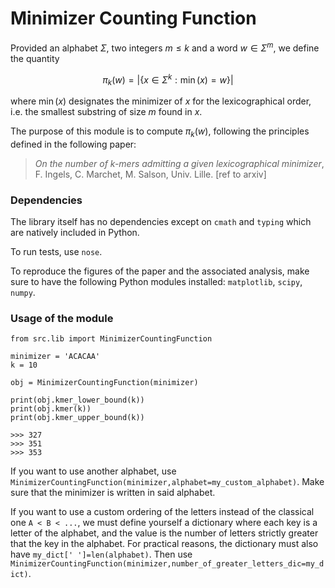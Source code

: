 # Minimizer Counting Function

Provided an alphabet $\Sigma$, two integers $m\leq k$ and a word $w\in\Sigma^m$, we define the quantity

$$\pi_k(w) = |\lbrace x\in\Sigma^k : \min(x) = w\rbrace|$$

where $\min(x)$ designates the minimizer of $x$ for the lexicographical order, i.e. the smallest substring of size $m$ found in $x$.

The purpose of this module is to compute $\pi_k(w)$, following the principles defined in the following paper:

> _On the number of $k$-mers admitting a given lexicographical minimizer_, F. Ingels, C. Marchet, M. Salson, Univ. Lille.
> [ref to arxiv]

### Dependencies

The library itself has no dependencies except on `cmath` and `typing` which are natively included in Python.

To run tests, use `nose`.

To reproduce the figures of the paper and the associated analysis, make sure to have the following Python modules installed: `matplotlib`, `scipy`, `numpy`.

### Usage of the module

```
from src.lib import MinimizerCountingFunction

minimizer = 'ACACAA'
k = 10

obj = MinimizerCountingFunction(minimizer)

print(obj.kmer_lower_bound(k))
print(obj.kmer(k))
print(obj.kmer_upper_bound(k))

>>> 327
>>> 351
>>> 353
```

If you want to use another alphabet, use `MinimizerCountingFunction(minimizer,alphabet=my_custom_alphabet)`. Make sure that the minimizer is written in said alphabet.

If you want to use a custom ordering of the letters instead of the classical one `A < B < ...`, we must define yourself a dictionary where each key is a letter of the alphabet, and the value is the number of letters strictly greater that the key in the alphabet. For practical reasons, the dictionary must also have `my_dict[' ']=len(alphabet)`. Then use `MinimizerCountingFunction(minimizer,number_of_greater_letters_dic=my_dict)`.
